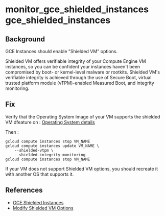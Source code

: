 # monitor_gce_shielded_instances gce_shielded_instances

## Background

GCE Instances should enable "Shielded VM" options.

Shielded VM offers verifiable integrity of your Compute Engine VM instances, so you can be confident your instances haven't been compromised by boot- or kernel-level malware or rootkits. Shielded VM's verifiable integrity is achieved through the use of Secure Boot, virtual trusted platform module (vTPM)-enabled Measured Boot, and integrity monitoring.

## Fix

Verify that the Operating System Image of your VM supports the shielded VM dfeature on :
[Operating System details](https://cloud.google.com/compute/docs/images/os-details#general-info)

Then :

```shell
gcloud compute instances stop VM_NAME
gcloud compute instances update VM_NAME \
    --shielded-vtpm \
    --shielded-integrity-monitoring
gcloud compute instances stop VM_NAME
```

If your VM does not support Shielded VM options, you should recreate it with another OS that supports it.

## References

- [GCE Shielded Instances](https://cloud.google.com/security/shielded-cloud/shielded-vm)
- [Modify Shielded VM Options](https://cloud.google.com/compute/docs/instances/modifying-shielded-vm)
